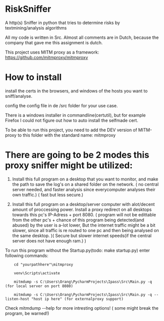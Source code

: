# RiskSniffer
 A http(s) Sniffer in python that tries to determine risks by textmining/analysis algorithms 
 
All my code is written in Src. Almost all comments are in Dutch, because the company that gave me this assignment is dutch.
 
 This project uses MITM proxy as a framework: https://github.com/mitmproxy/mitmproxy 
 
# How to install

install the certs in the browsers, and windows of the hosts you want to sniff/analyse. 

config the config file in de /src folder for your use case.

There is a windows installer in commandline(certutil), but for example Firefox I could not figure out how to auto install the selfmade cert. 

To be able to run this project, you need to add the DEV version of MITM-proxy to this folder with the standard name: mitmproxy

# There are going to be 2 modes this proxy sniffer might be utilized: 

1. Install this full program on a desktop that you want to monitor, and make the path to save the log's on a shared folder on the network. ( no central server needed, and faster analysis since everycomputer analyses their own traffic.) ( fast but less secure.)

2. Install this full program on a desktop/server computer with alot/decent amount of proccessing power. 
Install a proxy redirect on all desktops towards this pc's IP-Adress + port 8080. 
( program will not be edittable from the other pc's + chance of this program being detected(and abused) by the user is a-lot lower, But the internet traffic might be a bit slower, since all traffic is re routed to one pc and then being analysed on the same desktop. )( Secure but slower internet speeds(if the central server does not have enough ram.) )

To run this program without the Startup.py(todo: make startup.py) enter following commands:

		cd "yourpathhere"\mitmproxy
		
		venv\Scripts\activate
		
		mitmdump -s C:\Users\Orang\PycharmProjects\Ipass\Src\Main.py -q (for local server on port 8080)
		
		mitmdump -s C:\Users\Orang\PycharmProjects\Ipass\Src\Main.py -q --listen-host "host ip here" (for externalproxy support)
		
Check mitmdump --help for more intresting options! ( some might break the program, be warned!)

